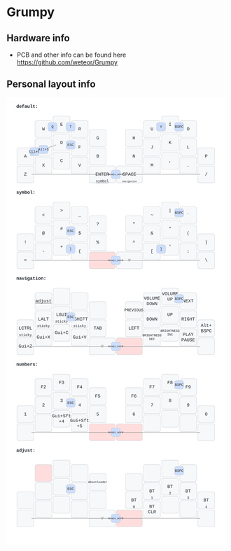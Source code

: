 # Grumpy

## Hardware info

- PCB and other info can be found here https://github.com/weteor/Grumpy

## Personal layout info

![keymap_drawer_representation](./docs/keymap.svg?raw=true "keymap representation")
